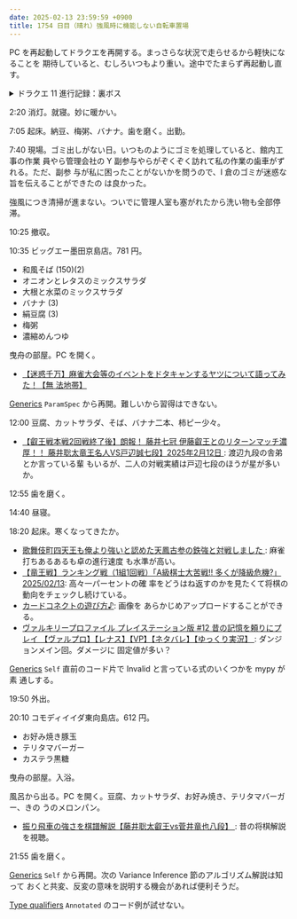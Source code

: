 ```yaml
---
date: 2025-02-13 23:59:59 +0900
title: 1754 日目（晴れ）強風時に機能しない自転車置場
---
```


PC を再起動してドラクエを再開する。まっさらな状況で走らせるから軽快になることを
期待していると、むしろいつもより重い。途中でたまらず再起動し直す。

<details><summary>ドラクエ 11 進行記録：裏ボス</summary>
<p>種狩りモードからボス戦モードに装備を切り替える。
前回倒したときに得た怪しい砂時計を使って裏ボスを復元。
今晩は三回は戦いたい。</p>

<p>裏ボスを倒すたびにスキルのたねを二個落とすことを確認。もう不要だが。
最小手数と前回撃破時の手数は砂時計で確認可能。
著しく小さい手数で勝利すると、関連称号が得られると考えられる。
とりあえず 97 手で緑称号をゲッツしたが、まだ上級の称号があるかもしれない。</p>

<p>マルティナの装備が初回撃破後に超強力になったので、彼女を主軸に戦略を練るのが自然だ。
稼いだちからのたねを全部注ぎ込む価値がある。主人公やグレイグに分配する計画でいたが当分やめる。</p>
</details>

2:20 消灯。就寝。妙に暖かい。

7:05 起床。納豆、梅粥、バナナ。歯を磨く。出勤。

7:40 現場。ゴミ出しがない日。いつものようにゴミを処理していると、館内工事の作業
員やら管理会社の Y 副参与やらがぞくぞく訪れて私の作業の歯車がずれる。ただ、副参
与が私に困ったことがないかを問うので、I 倉のゴミが迷惑な旨を伝えることができたの
は良かった。

強風につき清掃が進まない。ついでに管理人室も塞がれたから洗い物も全部停滞。

10:25 撤収。

10:35 ビッグエー墨田京島店。781 円。

* 和風そば (150)(2)
* オニオンとレタスのミックスサラダ
* 大根と水菜のミックスサラダ
* バナナ (3)
* 絹豆腐 (3)
* 梅粥
* 濃縮めんつゆ

曳舟の部屋。PC を開く。

* [【迷惑千万】麻雀大会等のイベントをドタキャンするヤツについて語ってみた！【無
  法地帯】](https://www.youtube.com/watch?v=uAuvUZLL7k8)

[Generics] `ParamSpec` から再開。難しいから習得はできない。

12:00 豆腐、カットサラダ、そば、バナナ二本、柿ピー少々。

* [【叡王戦本戦2回戦終了後】朗報！ 藤井七冠 伊藤叡王とのリターンマッチ濃厚！！
  藤井聡太竜王名人VS戸辺誠七段】2025年2月12日
  ](https://www.youtube.com/watch?v=Jf2ye_oqNic): 渡辺九段の舎弟とか言っている輩
  もいるが、二人の対戦実績は戸辺七段のほうが星が多いか。

12:55 歯を磨く。

14:40 昼寝。

18:20 起床。寒くなってきたか。

* [歌舞伎町四天王も俺より強いと認めた天鳳古参の鉄強と対戦しました
  ](https://www.youtube.com/watch?v=vfON4oruq6I): 麻雀打ちあるあるも卓の進行速度
  も水準が高い。
* [【竜王戦】ランキング戦（1組1回戦）「A級棋士大苦戦!! 多くが降級危機?」
  2025/02/13](https://www.youtube.com/watch?v=oF5Et-JZQwo): 高々一パーセントの確
  率をどうはね返すのかを見たくて将棋の動向をチェックし続けている。
* [カードコネクトの遊び方♪](https://www.youtube.com/watch?v=ZzPlD-PxFhI): 画像を
  あらかじめアップロードすることができる。
* [ヴァルキリープロファイル プレイステーション版 #12 昔の記憶を頼りにプレイ
  【ヴァルプロ】【レナス】【VP】【ネタバレ】【ゆっくり実況】
  ](https://www.youtube.com/watch?v=AFlJ0tutLG4): ダンジョンメイン回。ダメージに
  固定値が多い？

[Generics] `Self` 直前のコード片で Invalid と言っている式のいくつかを mypy が素
通しする。

19:50 外出。

20:10 コモディイイダ東向島店。612 円。

* お好み焼き豚玉
* テリタマバーガー
* カステラ黒糖

曳舟の部屋。入浴。

風呂から出る。PC を開く。豆腐、カットサラダ、お好み焼き、テリタマバーガー、きの
うのメロンパン。

* [振り飛車の強さを棋譜解説【藤井聡太叡王vs菅井竜也八段】
  ](https://www.youtube.com/watch?v=V89E3OXbY5g): 昔の将棋解説を視聴。

21:55 歯を磨く。

[Generics] `Self` から再開。次の Variance Inference 節のアルゴリズム解説は知って
おくと共変、反変の意味を説明する機会があれば便利そうだ。

[Type qualifiers](https://typing.readthedocs.io/en/latest/spec/qualifiers.html)
`Annotated` のコード例が試せない。

[Generics]: <https://typing.readthedocs.io/en/latest/spec/generics.html>
